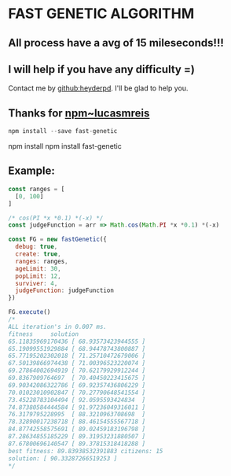 # FAST GENETIC ALGORITHM

## All process have a avg of 15 mileseconds!!!

## I will help if you have any difficulty =)
Contact me by [github:heyderpd](https://github.com/heyderpd). I'll be glad to help you.

## Thanks for [npm~lucasmreis](https://www.npmjs.com/~lucasmreis)
```javascript
npm install --save fast-genetic
```

npm install npm install fast-genetic

## Example:
```javascript
const ranges = [
  [0, 100]
]

/* cos(PI *x *0.1) *(-x) */
const judgeFunction = arr => Math.cos(Math.PI *x *0.1) *(-x)

const FG = new fastGenetic({
  debug: true,
  create: true,
  ranges: ranges,
  ageLimit: 30,
  popLimit: 12,
  surviver: 4,
  judgeFunction: judgeFunction
})

FG.execute()
/*
ALL iteration's in 0.007 ms.
fitness		solution
65.11835969170436 [ 68.93573423944555 ]
65.19099551929884 [ 68.94478743800887 ]
65.77195202302018 [ 71.25710472679006 ]
67.50139866974438 [ 71.00396523220074 ]
69.27864002694919 [ 70.62179929912244 ]
69.8367909764697  [ 70.40450223415675 ]
69.90342086322786 [ 69.92357436806229 ]
70.01023010902847 [ 70.27790648541554 ]
73.45228783104494 [ 92.0595593424834  ]
74.87380584444584 [ 91.97236049316011 ]
76.3179795228995  [ 88.3210963708698  ]
78.32890017238718 [ 88.46154555567718 ]
84.87742558575691 [ 89.02459183196798 ]
87.28634855185229 [ 89.31953231880507 ]
87.67800696140547 [ 89.37815318418288 ]
best fitness: 89.83938532391883 citizens: 15
solution: [ 90.33287266519253 ]
*/
```
